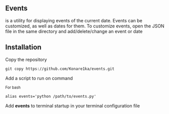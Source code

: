 ## **Events**
 is a utility for displaying events of the current date. Events can be customized, as well as dates for them.
 To customize events, open the JSON file in the same directory and add/delete/change an event or date


## **Installation**
Copy the repository
```
git copy https://github.com/Konare1ka/events.git
```
Add a script to run on command

<sub>For bash</sub>
```
alias events='python /path/to/events.py'
```

Add **events** to terminal startup in your terminal configuration file
